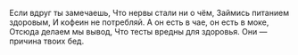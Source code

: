 Если вдруг ты замечаешь,
Что нервы стали ни о чём,
Займись питанием здоровым,
И кофеин не потребляй.
А он есть в чае, он есть в моке,
Отсюда делаем мы вывод,
Что тесты вредны для здоровья.
Они — причина твоих бед.